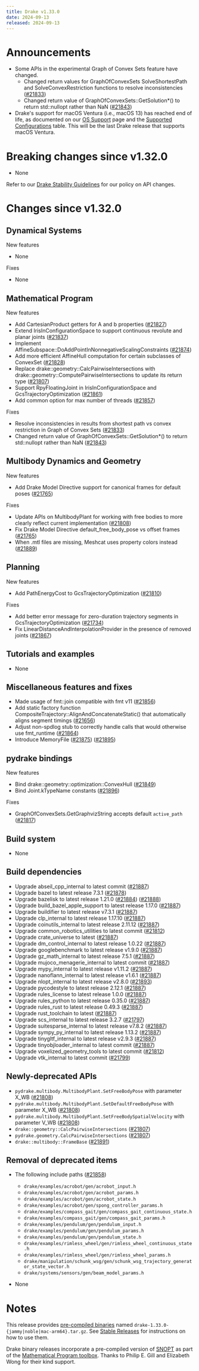 ```yaml
---
title: Drake v1.33.0
date: 2024-09-13
released: 2024-09-13
---
```


# Announcements

* Some APIs in the experimental Graph of Convex Sets feature have changed.
  * Changed return values for GraphOfConvexSets SolveShortestPath and SolveConvexRestriction functions to resolve inconsistencies ([#21833][_#21833])
  * Changed return value of GraphOfConvexSets::GetSolution*() to return std::nullopt rather than NaN ([#21843][_#21843])
* Drake's support for macOS Ventura (i.e., macOS 13) has reached end of life,
  as documented on our [OS Support](/stable.html#os-support) page and the
  [Supported Configurations](/installation.html#supported-configurations)
  table. This will be the last Drake release that supports macOS Ventura.

# Breaking changes since v1.32.0

* None

Refer to our [Drake Stability Guidelines](/stable.html) for our policy
on API changes.

# Changes since v1.32.0

## Dynamical Systems

<!-- <relnotes for systems go here> -->


New features

* None

Fixes

* None

## Mathematical Program

<!-- <relnotes for solvers go here> -->


New features

* Add CartesianProduct getters for A and b properties ([#21827][_#21827])
* Extend IrisInConfigurationSpace to support continuous revolute and planar joints ([#21837][_#21837])
* Implement AffineSubspace::DoAddPointInNonnegativeScalingConstraints ([#21874][_#21874])
* Add more efficient AffineHull computation for certain subclasses of ConvexSet ([#21828][_#21828])
* Replace drake::geometry::CalcPairwiseIntersections with drake::geometry::ComputePairwiseIntersections to update its return type ([#21807][_#21807])
* Support RpyFloatingJoint in IrisInConfigurationSpace and GcsTrajectoryOptimization ([#21861][_#21861])
* Add common option for max number of threads ([#21857][_#21857])

Fixes

* Resolve inconsistencies in results from shortest path vs convex restriction in Graph of Convex Sets ([#21833][_#21833])
* Changed return value of GraphOfConvexSets::GetSolution*() to return std::nullopt rather than NaN ([#21843][_#21843])

## Multibody Dynamics and Geometry

<!-- <relnotes for geometry,multibody go here> -->


New features

* Add Drake Model Directive support for canonical frames for default poses ([#21765][_#21765])

Fixes

* Update APIs on MultibodyPlant for working with free bodies to more clearly reflect current implementation ([#21808][_#21808])
* Fix Drake Model Directive default_free_body_pose vs offset frames ([#21765][_#21765])
* When .mtl files are missing, Meshcat uses property colors instead ([#21889][_#21889])

## Planning

<!-- <relnotes for planning go here> -->


New features

* Add PathEnergyCost to GcsTrajectoryOptimization ([#21810][_#21810])

Fixes

* Add better error message for zero-duration trajectory segments in GcsTrajectoryOptimization ([#21734][_#21734])
* Fix LinearDistanceAndInterpolationProvider in the presence of removed joints ([#21867][_#21867])

## Tutorials and examples

<!-- <relnotes for examples,tutorials go here> -->

* None

## Miscellaneous features and fixes

<!-- <relnotes for common,math,lcm,lcmtypes,manipulation,perception,visualization go here> -->

* Made usage of fmt::join compatible with fmt v11 ([#21856][_#21856])
* Add static factory function CompositeTrajectory::AlignAndConcatenateStatic() that automatically aligns segment timings ([#21656][_#21656])
* Adjust non-spdlog stub to correctly handle calls that would otherwise use fmt_runtime ([#21864][_#21864])
* Introduce MemoryFile ([#21875][_#21875]) ([#21895][_#21895])


## pydrake bindings

<!-- <relnotes for bindings go here> -->


New features

* Bind drake::geometry::optimization::ConvexHull ([#21849][_#21849])
* Bind Joint.kTypeName constants ([#21896][_#21896])

Fixes

* GraphOfConvexSets.GetGraphvizString accepts default `active_path` ([#21817][_#21817])

## Build system

<!-- <relnotes for cmake,doc,setup,third_party,tools go here> -->

* None

## Build dependencies

<!-- <relnotes for workspace go here> -->

* Upgrade abseil_cpp_internal to latest commit ([#21887][_#21887])
* Upgrade bazel to latest release 7.3.1 ([#21878][_#21878])
* Upgrade bazelisk to latest release 1.21.0 ([#21884][_#21884]) ([#21888][_#21888])
* Upgrade build_bazel_apple_support to latest release 1.17.0 ([#21887][_#21887])
* Upgrade buildifier to latest release v7.3.1 ([#21887][_#21887])
* Upgrade clp_internal to latest release 1.17.10 ([#21887][_#21887])
* Upgrade coinutils_internal to latest release 2.11.12 ([#21887][_#21887])
* Upgrade common_robotics_utilities to latest commit ([#21812][_#21812])
* Upgrade crate_universe to latest ([#21887][_#21887])
* Upgrade dm_control_internal to latest release 1.0.22 ([#21887][_#21887])
* Upgrade googlebenchmark to latest release v1.9.0 ([#21887][_#21887])
* Upgrade gz_math_internal to latest release 7.5.1 ([#21887][_#21887])
* Upgrade mujoco_menagerie_internal to latest commit ([#21887][_#21887])
* Upgrade mypy_internal to latest release v1.11.2 ([#21887][_#21887])
* Upgrade nanoflann_internal to latest release v1.6.1 ([#21887][_#21887])
* Upgrade nlopt_internal to latest release v2.8.0 ([#21893][_#21893])
* Upgrade pycodestyle to latest release 2.12.1 ([#21887][_#21887])
* Upgrade rules_license to latest release 1.0.0 ([#21887][_#21887])
* Upgrade rules_python to latest release 0.35.0 ([#21887][_#21887])
* Upgrade rules_rust to latest release 0.49.3 ([#21887][_#21887])
* Upgrade rust_toolchain to latest ([#21887][_#21887])
* Upgrade scs_internal to latest release 3.2.7 ([#21797][_#21797])
* Upgrade suitesparse_internal to latest release v7.8.2 ([#21887][_#21887])
* Upgrade sympy_py_internal to latest release 1.13.2 ([#21887][_#21887])
* Upgrade tinygltf_internal to latest release v2.9.3 ([#21887][_#21887])
* Upgrade tinyobjloader_internal to latest commit ([#21887][_#21887])
* Upgrade voxelized_geometry_tools to latest commit ([#21812][_#21812])
* Upgrade vtk_internal to latest commit ([#21799][_#21799])

## Newly-deprecated APIs

* `pydrake.multibody.MultibodyPlant.SetFreeBodyPose` with parameter X_WB ([#21808][_#21808])
* `pydrake.multibody.MultibodyPlant.SetDefaultFreeBodyPose` with parameter X_WB ([#21808][_#21808])
* `pydrake.multibody.MultibodyPlant.SetFreeBodySpatialVelocity` with parameter V_WB ([#21808][_#21808])
* `drake::geometry::CalcPairwiseIntersections` ([#21807][_#21807])
* `pydrake.geometry.CalcPairwiseIntersections` ([#21807][_#21807])
* `drake::multibody::FrameBase` ([#21891][_#21891])


## Removal of deprecated items

* The following include paths ([#21858][_#21858])
    * ``drake/examples/acrobot/gen/acrobot_input.h``
    * ``drake/examples/acrobot/gen/acrobot_params.h``
    * ``drake/examples/acrobot/gen/acrobot_state.h``
    * ``drake/examples/acrobot/gen/spong_controller_params.h``
    * ``drake/examples/compass_gait/gen/compass_gait_continuous_state.h``
    * ``drake/examples/compass_gait/gen/compass_gait_params.h``
    * ``drake/examples/pendulum/gen/pendulum_input.h``
    * ``drake/examples/pendulum/gen/pendulum_params.h``
    * ``drake/examples/pendulum/gen/pendulum_state.h``
    * ``drake/examples/rimless_wheel/gen/rimless_wheel_continuous_state.h``
    * ``drake/examples/rimless_wheel/gen/rimless_wheel_params.h``
    * ``drake/manipulation/schunk_wsg/gen/schunk_wsg_trajectory_generator_state_vector.h``
    * ``drake/systems/sensors/gen/beam_model_params.h``

* None

# Notes


This release provides [pre-compiled binaries](https://github.com/RobotLocomotion/drake/releases/tag/v1.33.0) named
``drake-1.33.0-{jammy|noble|mac-arm64}.tar.gz``. See [Stable Releases](/from_binary.html#stable-releases) for instructions on how to use them.

Drake binary releases incorporate a pre-compiled version of [SNOPT](https://ccom.ucsd.edu/~optimizers/solvers/snopt/) as part of the
[Mathematical Program toolbox](https://drake.mit.edu/doxygen_cxx/group__solvers.html). Thanks to
Philip E. Gill and Elizabeth Wong for their kind support.

<!-- <begin issue links> -->
[_#21656]: https://github.com/RobotLocomotion/drake/pull/21656
[_#21734]: https://github.com/RobotLocomotion/drake/pull/21734
[_#21765]: https://github.com/RobotLocomotion/drake/pull/21765
[_#21797]: https://github.com/RobotLocomotion/drake/pull/21797
[_#21799]: https://github.com/RobotLocomotion/drake/pull/21799
[_#21807]: https://github.com/RobotLocomotion/drake/pull/21807
[_#21808]: https://github.com/RobotLocomotion/drake/pull/21808
[_#21810]: https://github.com/RobotLocomotion/drake/pull/21810
[_#21812]: https://github.com/RobotLocomotion/drake/pull/21812
[_#21817]: https://github.com/RobotLocomotion/drake/pull/21817
[_#21827]: https://github.com/RobotLocomotion/drake/pull/21827
[_#21828]: https://github.com/RobotLocomotion/drake/pull/21828
[_#21833]: https://github.com/RobotLocomotion/drake/pull/21833
[_#21837]: https://github.com/RobotLocomotion/drake/pull/21837
[_#21843]: https://github.com/RobotLocomotion/drake/pull/21843
[_#21849]: https://github.com/RobotLocomotion/drake/pull/21849
[_#21856]: https://github.com/RobotLocomotion/drake/pull/21856
[_#21857]: https://github.com/RobotLocomotion/drake/pull/21857
[_#21858]: https://github.com/RobotLocomotion/drake/pull/21858
[_#21861]: https://github.com/RobotLocomotion/drake/pull/21861
[_#21864]: https://github.com/RobotLocomotion/drake/pull/21864
[_#21867]: https://github.com/RobotLocomotion/drake/pull/21867
[_#21874]: https://github.com/RobotLocomotion/drake/pull/21874
[_#21875]: https://github.com/RobotLocomotion/drake/pull/21875
[_#21878]: https://github.com/RobotLocomotion/drake/pull/21878
[_#21884]: https://github.com/RobotLocomotion/drake/pull/21884
[_#21887]: https://github.com/RobotLocomotion/drake/pull/21887
[_#21888]: https://github.com/RobotLocomotion/drake/pull/21888
[_#21889]: https://github.com/RobotLocomotion/drake/pull/21889
[_#21891]: https://github.com/RobotLocomotion/drake/pull/21891
[_#21893]: https://github.com/RobotLocomotion/drake/pull/21893
[_#21895]: https://github.com/RobotLocomotion/drake/pull/21895
[_#21896]: https://github.com/RobotLocomotion/drake/pull/21896
<!-- <end issue links> -->

<!--
  Current oldest_commit 75fc21fde7fad2fe2af2c7914e1a37381a39b310 (exclusive).
  Current newest_commit b28b5dc276bc05bfe8a592a3a07ec541bb1d1864 (inclusive).
-->
